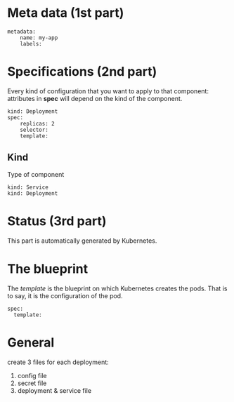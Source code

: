 # Meta data (1st part)
```
metadata:
    name: my-app
    labels:
```

# Specifications (2nd part)
Every kind of configuration that you want to apply to that component:
attributes in **spec** will depend on the kind of the component.
```
kind: Deployment
spec:
    replicas: 2
    selector:
    template:
```

## Kind
Type of component
```
kind: Service
kind: Deployment
```

# Status (3rd part)
This part is automatically generated by Kubernetes.

# The blueprint
The *template* is the blueprint on which Kubernetes creates the pods. That is to
say, it is the configuration of the pod.

```
spec:
  template:
```

# General
create 3 files for each deployment:
1. config file
2. secret file
3. deployment & service file



